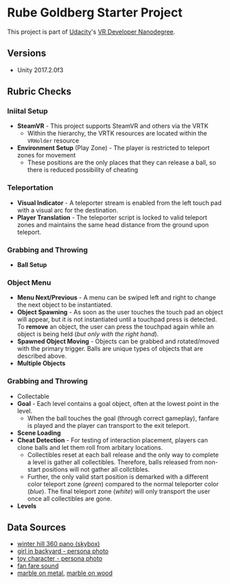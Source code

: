 # Rube Goldberg Starter Project

This project is part of [Udacity](https://www.udacity.com "Udacity - Be in demand")'s [VR Developer Nanodegree](https://www.udacity.com/course/vr-developer-nanodegree--nd017).

## Versions
- Unity 2017.2.0f3

## Rubric Checks
### Iniital Setup
* **SteamVR** - This project supports SteamVR and others via the VRTK
    * Within the hierarchy, the VRTK resources are located within the `VRHolder` resource
* **Environment Setup** (Play Zone) - The player is restricted to teleport zones for movement
    * These positions are the only places that they can release a ball, so there is reduced possibility of cheating

### Teleportation
* **Visual Indicator** - A teleporter stream is enabled from the left touch pad with a visual arc for the destination.
* **Player Translation** - The teleporter script is locked to valid teleport zones and maintains the same head distance from the ground upon teleport.

### Grabbing and Throwing
* **Ball Setup** 

### Object Menu
* **Menu Next/Previous** - A menu can be swiped left and right to change the next object to be instantiated.  
* **Object Spawning** - As soon as the user touches the touch pad an object will appear, but it is not instantiated until a touchpad press is detected.  To **remove** an object, the user can press the touchpad again while an object is being held (*but only with the right hand*).
* **Spawned Object Moving** - Objects can be grabbed and rotated/moved with the primary trigger.  Balls are unique types of objects that are described above.
* **Multiple Objects**


### Grabbing and Throwing
* Collectable
* **Goal** - Each level contains a goal object, often at the lowest point in the level.  
   * When the ball touches the goal (through correct gameplay), fanfare is played and the player can transport to the exit teleport.
* **Scene Loading** 
* **Cheat Detection** - For testing of interaction placement, players can clone balls and let them roll from arbitary locations.  
    * Collectibles reset at each ball release and the only way to complete a level is gather all collectibles.  Therefore, balls released from non-start positions will not gather all collctibles. 
    * Further, the only valid start position is demarked with a different color teleport zone (*green*) compared to the normal teleporter color (*blue*).  The final teleport zone (*white*) will only transport the user once all collectibles are gone.
* **Levels**

## Data Sources
* [winter hill 360 pano (skybox)](https://flic.kr/p/dU4VgM)
* [girl in backyard - persona photo](https://www.pexels.com/photo/girl-staring-at-the-sky-630770/)
* [toy character - persona photo](https://www.pexels.com/photo/shallow-focus-photography-of-luigi-plastic-figure-209679/)
* [fan fare sound](https://freesound.org/people/pel2na/sounds/321937/)
* [marble on metal](https://www.zapsplat.com/music/marble-roll-on-metal-1/), [marble on wood](https://www.zapsplat.com/music/glass-marble-roll-on-wooden-floor-2/)
